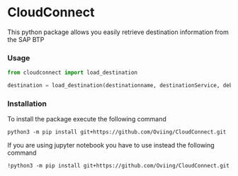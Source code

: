 # CloudConnect

This python package allows you easily retrieve destination information from the SAP BTP

### Usage

```python
from cloudconnect import load_destination

destination = load_destination(destinationname, destinationService, debugMode)
````


### Installation
To install the package execute the following command
```
python3 -m pip install git+https://github.com/Oviing/CloudConnect.git
```
If you are using jupyter notebook you have to use instead the following command
```
!python3 -m pip install git+https://github.com/Oviing/CloudConnect.git
```
